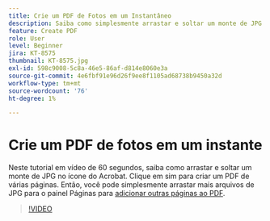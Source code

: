 ```yaml
---
title: Crie um PDF de Fotos em um Instantâneo
description: Saiba como simplesmente arrastar e soltar um monte de JPG no ícone do Acrobat para criar um PDF
feature: Create PDF
role: User
level: Beginner
jira: KT-8575
thumbnail: KT-8575.jpg
exl-id: 598c9008-5c8a-46e5-86af-d814e8060e3a
source-git-commit: 4e6fbf91e96d26f9ee8f1105ad68738b9450a32d
workflow-type: tm+mt
source-wordcount: '76'
ht-degree: 1%

---
```


# Crie um PDF de fotos em um instante

Neste tutorial em vídeo de 60 segundos, saiba como arrastar e soltar um monte de JPG no ícone do Acrobat. Clique em sim para criar um PDF de várias páginas. Então, você pode simplesmente arrastar mais arquivos de JPG para o painel Páginas para [adicionar outras páginas ao PDF](https://www.adobe.com/br/acrobat/online/add-pages-to-pdf.html).

>[!VIDEO](https://video.tv.adobe.com/v/3414214?quality=12&learn=on&hidetitle=true&captions=por_br)
